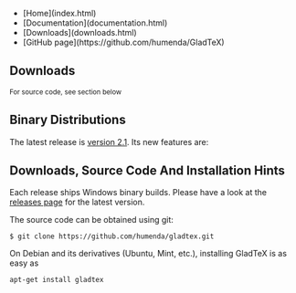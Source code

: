 <nav><ul><li class="active">[Home](index.html)</li>
  <li>[Documentation](documentation.html)</li>
  <li>[Downloads](downloads.html)</li>
  <li>[GitHub page](https://github.com/humenda/GladTeX)</li>
</ul></nav>

Downloads
---------

<small>For source code, see section below</small>

Binary Distributions
--------------------

The latest release is
[version 2.1](https://github.com/humenda/GladTeX/tree/v2.1). Its new features
are:


Downloads, Source Code And Installation Hints
---------------------------------------------

Each release ships Windows binary builds. Please have a look at the
[releases page](https://github.com/humenda/GladTeX/releases)
for the latest version.

The source code can be obtained using git:

    $ git clone https://github.com/humenda/gladtex.git

On Debian and its derivatives (Ubuntu, Mint, etc.), installing GladTeX is as
easy as

    apt-get install gladtex


